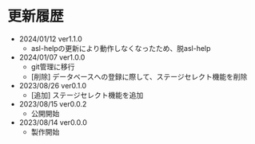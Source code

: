 # 更新履歴
- 2024/01/12 ver1.1.0
  - asl-helpの更新により動作しなくなったため、脱asl-help
- 2024/01/07 ver1.0.0
  - git管理に移行
  - \[削除\] データベースへの登録に際して、ステージセレクト機能を削除
- 2023/08/26 ver0.1.0
  - \[追加\] ステージセレクト機能を追加
- 2023/08/15 ver0.0.2
  - 公開開始
- 2023/08/14 ver0.0.0
  - 製作開始
